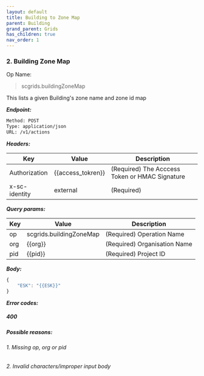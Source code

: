 ```yaml
---
layout: default
title: Building to Zone Map
parent: Building
grand_parent: Grids
has_children: true
nav_order: 1
---
```



### 2. Building Zone Map


Op Name: 

> scgrids.buildingZoneMap

This lists a given Building's zone name and zone id map


***Endpoint:***

```bash
Method: POST
Type: application/json
URL: /v1/actions
```

***Headers:***

| Key | Value | Description |
| --- | ------|-------------|
| Authorization | {{access_tokren}} | (Required) The Acccess Token or HMAC Signature |
| x-sc-identity | external | (Required) |



***Query params:***

| Key | Value | Description |
| --- | ------|-------------|
| op | scgrids.buildingZoneMap | (Required) Operation Name |
| org | {{org}} | (Required) Organisation Name |
| pid | {{pid}} | (Required) Project ID |



***Body:***

```js        
{
    "ESK": "{{ESK}}"
}
```

***Error codes:***

##### 400

##### Possible reasons:

###### 1. Missing op, org or pid
###### 2. Invalid characters/improper input body
